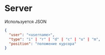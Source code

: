 # Server

Используется JSON

```json
{
  "user": "<username>",
  "type": "i" | "r" | "d" | "c" | "u" | "m",
  "position": "положение курсора"
}
```
